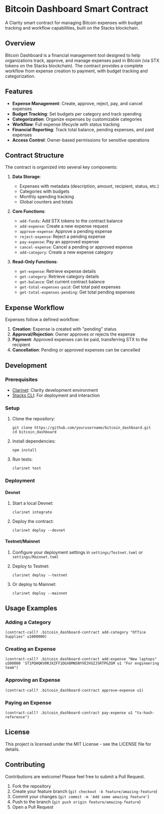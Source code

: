 # Bitcoin Dashboard Smart Contract

A Clarity smart contract for managing Bitcoin expenses with budget tracking and workflow capabilities, built on the Stacks blockchain.

## Overview

Bitcoin Dashboard is a financial management tool designed to help organizations track, approve, and manage expenses paid in Bitcoin (via STX tokens on the Stacks blockchain). The contract provides a complete workflow from expense creation to payment, with budget tracking and categorization.

## Features

- **Expense Management**: Create, approve, reject, pay, and cancel expenses
- **Budget Tracking**: Set budgets per category and track spending
- **Categorization**: Organize expenses by customizable categories
- **Workflow**: Full expense lifecycle with status tracking
- **Financial Reporting**: Track total balance, pending expenses, and paid expenses
- **Access Control**: Owner-based permissions for sensitive operations

## Contract Structure

The contract is organized into several key components:

1. **Data Storage**:
   - Expenses with metadata (description, amount, recipient, status, etc.)
   - Categories with budgets
   - Monthly spending tracking
   - Global counters and totals

2. **Core Functions**:
   - `add-funds`: Add STX tokens to the contract balance
   - `add-expense`: Create a new expense request
   - `approve-expense`: Approve a pending expense
   - `reject-expense`: Reject a pending expense
   - `pay-expense`: Pay an approved expense
   - `cancel-expense`: Cancel a pending or approved expense
   - `add-category`: Create a new expense category

3. **Read-Only Functions**:
   - `get-expense`: Retrieve expense details
   - `get-category`: Retrieve category details
   - `get-balance`: Get current contract balance
   - `get-total-expenses-paid`: Get total paid expenses
   - `get-total-expenses-pending`: Get total pending expenses

## Expense Workflow

Expenses follow a defined workflow:
1. **Creation**: Expense is created with "pending" status
2. **Approval/Rejection**: Owner approves or rejects the expense
3. **Payment**: Approved expenses can be paid, transferring STX to the recipient
4. **Cancellation**: Pending or approved expenses can be cancelled

## Development

### Prerequisites

- [Clarinet](https://github.com/hirosystems/clarinet): Clarity development environment
- [Stacks CLI](https://github.com/blockstack/stacks.js): For deployment and interaction

### Setup

1. Clone the repository:
   ```
   git clone https://github.com/yourusername/bitcoin_dashboard.git
   cd bitcoin_dashboard
   ```

2. Install dependencies:
   ```
   npm install
   ```

3. Run tests:
   ```
   clarinet test
   ```

### Deployment

#### Devnet

1. Start a local Devnet:
   ```
   clarinet integrate
   ```

2. Deploy the contract:
   ```
   clarinet deploy --devnet
   ```

#### Testnet/Mainnet

1. Configure your deployment settings in `settings/Testnet.toml` or `settings/Mainnet.toml`

2. Deploy to Testnet:
   ```
   clarinet deploy --testnet
   ```

3. Or deploy to Mainnet:
   ```
   clarinet deploy --mainnet
   ```

## Usage Examples

### Adding a Category

```clarity
(contract-call? .bitcoin_dashboard-contract add-category "Office Supplies" u1000000)
```

### Creating an Expense

```clarity
(contract-call? .bitcoin_dashboard-contract add-expense "New laptops" u500000 'ST1PQHQKV0RJXZFY1DGX8MNSNYVE3VGZJSRTPGZGM u1 "For engineering team")
```

### Approving an Expense

```clarity
(contract-call? .bitcoin_dashboard-contract approve-expense u1)
```

### Paying an Expense

```clarity
(contract-call? .bitcoin_dashboard-contract pay-expense u1 "tx-hash-reference")
```

## License

This project is licensed under the MIT License - see the LICENSE file for details.

## Contributing

Contributions are welcome! Please feel free to submit a Pull Request.

1. Fork the repository
2. Create your feature branch (`git checkout -b feature/amazing-feature`)
3. Commit your changes (`git commit -m 'Add some amazing feature'`)
4. Push to the branch (`git push origin feature/amazing-feature`)
5. Open a Pull Request